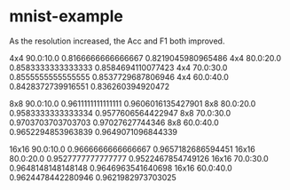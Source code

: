 # mnist-example

As the resolution increased, the Acc and F1 both improved.


4x4     90.0:10.0       0.8166666666666667      0.8219045980965486
4x4     80.0:20.0       0.8583333333333333      0.8584694110077423
4x4     70.0:30.0       0.8555555555555555      0.8537729687806946
4x4     60.0:40.0       0.8428372739916551      0.836260394920472

8x8     90.0:10.0       0.9611111111111111      0.9606016135427901
8x8     80.0:20.0       0.9583333333333334      0.9577606564422947
8x8     70.0:30.0       0.9703703703703703      0.97027627744346
8x8     60.0:40.0       0.9652294853963839      0.9649071096844339

16x16   90.0:10.0       0.9666666666666667      0.9657182686594451
16x16   80.0:20.0       0.9527777777777777      0.9522467854749126
16x16   70.0:30.0       0.9648148148148148      0.9646963541640698
16x16   60.0:40.0       0.9624478442280946      0.9621982973703025